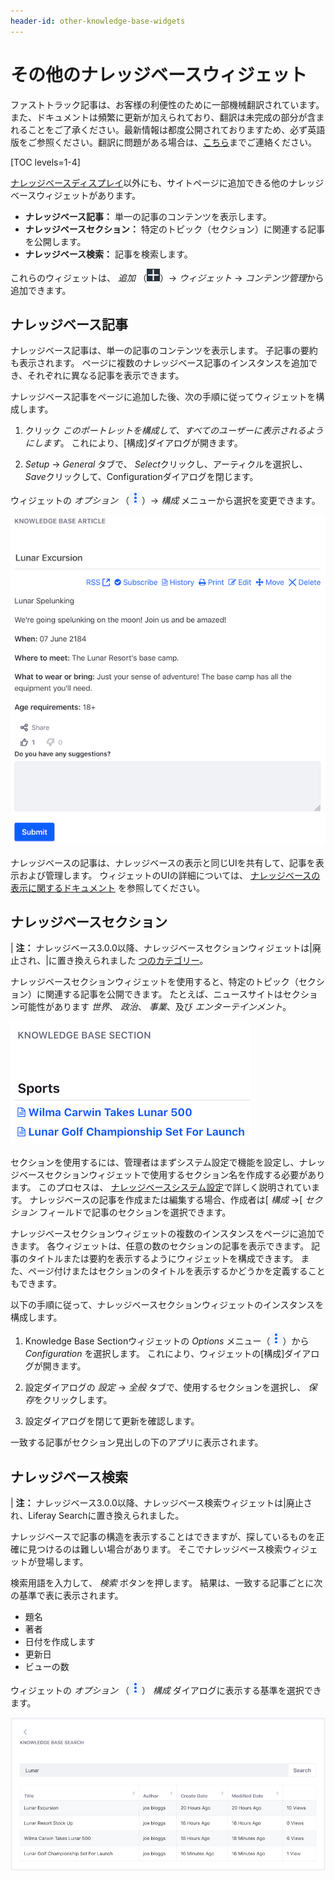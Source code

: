 ```yaml
---
header-id: other-knowledge-base-widgets
---
```


# その他のナレッジベースウィジェット

<p class="alert alert-info"><span class="wysiwyg-color-blue120">ファストトラック記事は、お客様の利便性のために一部機械翻訳されています。また、ドキュメントは頻繁に更新が加えられており、翻訳は未完成の部分が含まれることをご了承ください。最新情報は都度公開されておりますため、必ず英語版をご参照ください。翻訳に問題がある場合は、<a href="mailto:support-content-jp@liferay.com">こちら</a>までご連絡ください。</span></p>

[TOC levels=1-4]

[ナレッジベースディスプレイ](/docs/7-1/user/-/knowledge_base/u/knowledge-base-display)以外にも、サイトページに追加できる他のナレッジベースウィジェットがあります。

  - **ナレッジベース記事：** 単一の記事のコンテンツを表示します。
  - **ナレッジベースセクション：** 特定のトピック（セクション）に関連する記事を公開します。
  - **ナレッジベース検索：** 記事を検索します。

これらのウィジェットは、 *追加* （![Add](../../../../images/icon-add-app.png)）→ *ウィジェット* → *コンテンツ管理*から追加できます。

## ナレッジベース記事

ナレッジベース記事は、単一の記事のコンテンツを表示します。 子記事の要約も表示されます。 ページに複数のナレッジベース記事のインスタンスを追加でき、それぞれに異なる記事を表示できます。

ナレッジベース記事をページに追加した後、次の手順に従ってウィジェットを構成します。

1.  クリック *このポートレットを構成して、すべてのユーザーに表示されるようにします*。 これにより、[構成]ダイアログが開きます。

2.  *Setup* → *General* タブで、 *Select*クリックし、アーティクルを選択し、 *Save*クリックして、Configurationダイアログを閉じます。

ウィジェットの *オプション* （![Options](../../../../images/icon-app-options.png)）→ *構成* メニューから選択を変更できます。

![図1：ナレッジベース記事アプリは、個々の記事を表示するのに最適です。](../../../../images/kb-article.png)

ナレッジベースの記事は、ナレッジベースの表示と同じUIを共有して、記事を表示および管理します。 ウィジェットのUIの詳細については、 [ナレッジベースの表示に関するドキュメント](/docs/7-1/user/-/knowledge_base/u/knowledge-base-display) を参照してください。

## ナレッジベースセクション

| **注：** ナレッジベース3.0.0以降、ナレッジベースセクションウィジェットは|廃止され、|に置き換えられました [つのカテゴリー](/docs/7-1/user/-/knowledge_base/u/organizing-content-with-tags-and-categories)。

ナレッジベースセクションウィジェットを使用すると、特定のトピック（セクション）に関連する記事を公開できます。 たとえば、ニュースサイトはセクション可能性があります *世界*、 *政治*、 *事業*、及び *エンターテインメント*。

![図2：ナレッジベースセクションウィジェット。](../../../../images/kb-section.png)

セクションを使用するには、管理者はまずシステム設定で機能を設定し、ナレッジベースセクションウィジェットで使用するセクション名を作成する必要があります。 このプロセスは、 [ナレッジベースシステム設定](/docs/7-1/user/-/knowledge_base/u/knowledge-base-system-settings)で詳しく説明されています。 ナレッジベースの記事を作成または編集する場合、作成者は[ *構成* →[ *セクション* フィールドで記事のセクションを選択できます。

ナレッジベースセクションウィジェットの複数のインスタンスをページに追加できます。 各ウィジェットは、任意の数のセクションの記事を表示できます。 記事のタイトルまたは要約を表示するようにウィジェットを構成できます。 また、ページ付けまたはセクションのタイトルを表示するかどうかを定義することもできます。

以下の手順に従って、ナレッジベースセクションウィジェットのインスタンスを構成します。

1.  Knowledge Base Sectionウィジェットの *Options* メニュー（![Options](../../../../images/icon-app-options.png)）から *Configuration* を選択します。 これにより、ウィジェットの[構成]ダイアログが開きます。

2.  設定ダイアログの *設定* → *全般* タブで、使用するセクションを選択し、 *保存*をクリックします。

3.  設定ダイアログを閉じて更新を確認します。

一致する記事がセクション見出しの下のアプリに表示されます。

## ナレッジベース検索

| **注：** ナレッジベース3.0.0以降、ナレッジベース検索ウィジェットは|廃止され、Liferay Searchに置き換えられました。

ナレッジベースで記事の構造を表示することはできますが、探しているものを正確に見つけるのは難しい場合があります。 そこでナレッジベース検索ウィジェットが登場します。

検索用語を入力して、 *検索* ボタンを押します。 結果は、一致する記事ごとに次の基準で表に表示されます。

  - 題名
  - 著者
  - 日付を作成します
  - 更新日
  - ビューの数

ウィジェットの *オプション* （![Options](../../../../images/icon-app-options.png)） *構成* ダイアログに表示する基準を選択できます。

![図3：ナレッジベース検索ウィジェットを使用すると、ナレッジベースでキーワードを検索できます。](../../../../images/kb-search.png)

